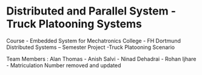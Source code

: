 # Distributed and Parallel System - Truck Platooning Systems
Course              - Embedded System for Mechatronics
College             - FH Dortmund
Distributed Systems – Semester Project -Truck Platooning Scenario

Team Members : 
Alan Thomas         - 
Anish Salvi         - 
Ninad Dehadrai      - 
Rohan Ijhare        - 
Matriculation Number removed and updated
